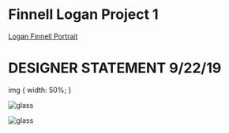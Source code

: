 # Finnell Logan Project 1
[Logan Finnell Portrait](https://creativecodingart2210fall2019section2.github.io/Finnell_Logan_ART2210/Projects/Project1/Project1.html)

# DESIGNER STATEMENT 9/22/19

img {
  width: 50%;
}

![glass](https://loganfinnell.github.io/Finnell_Logan_ART2210/Projects/Project1/Reference_Images/glass.png)

![glass](https://loganfinnell.github.io/Finnell_Logan_ART2210/Projects/Project1/Reference_Images/poly.png)
